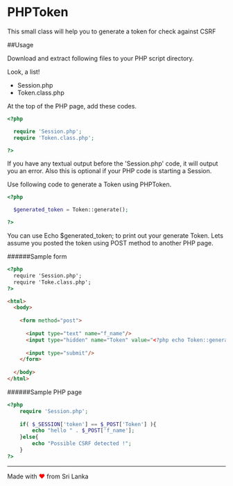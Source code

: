 # PHPToken
This small class will help you to generate a token for check against CSRF


##Usage

Download and extract following files to your PHP script directory.

Look, a list!

 * Session.php
 * Token.class.php

At the top of the PHP page, add these codes.

```php
<?php

  require 'Session.php';
  require 'Token.class.php';

?>

```

If you have any textual output before the 'Session.php' code, it will output you an error. Also this is optional if your PHP code is starting a Session.

Use following code to generate a Token using PHPToken.

```php
<?php

  $generated_token = Token::generate();

?>

```

You can use Echo $generated_token; to print out your generate Token. Lets assume you posted the token using POST method to another PHP page.

######Sample form

```html
<?php 
  require 'Session.php';
  require 'Toke.class.php';
?>

<html>
  <body>
  
    <form method="post">
    
      <input type="text" name="f_name"/>
      <input type="hidden" name="Token" value="<?php echo Token::generate();?>"/>
      
      <input type="submit"/>
    </form>
  
  </body>
</html>

```

######Sample PHP page

```php
<?php
	require 'Session.php';
    
	if( $_SESSION['token'] == $_POST['Token'] ){
    	echo "hello " . $_POST['f_name'];
    }else{
    	echo "Possible CSRF detected !";
    }
?>


```

<hr>
Made with <span style="color:red">&hearts;</span> from Sri Lanka
